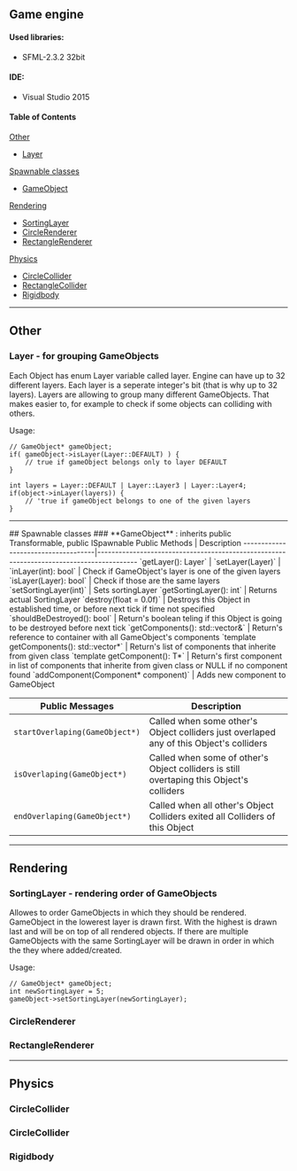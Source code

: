 ## Game engine 
#### Used libraries:
* SFML-2.3.2 32bit
#### IDE:
* Visual Studio 2015

#### Table of Contents

[Other](#other)  
* [Layer](#layer)  

[Spawnable classes](#spawnableclasses)  
* [GameObject](#GameObject)  

[Rendering](#Rendering)  
* [SortingLayer](#SortingLayer)  
* [CircleRenderer](#CircleRenderer)  
* [RectangleRenderer](#RectangleRenderer)  

[Physics](#Physics)  
* [CircleCollider](#CircleCollider)  
* [RectangleCollider](#RectangleCollider)  
* [Rigidbody](#Rigidbody)  

--------------------------------------------------------------------------------------------------------------------

## Other
### Layer - for grouping GameObjects
   Each Object has enum Layer variable called layer. Engine can have up to 32 different layers. Each layer is a seperate integer's bit (that is why up to 32 layers).
Layers are allowing to group many different GameObjects. That makes easier to, for example to check if some objects can colliding with others.

Usage:

	// GameObject* gameObject;
	if( gameObject->isLayer(Layer::DEFAULT) ) {
		// true if gameObject belongs only to layer DEFAULT
	}

	int layers = Layer::DEFAULT | Layer::Layer3 | Layer::Layer4;
	if(object->inLayer(layers)) {
		// 'true if gameObject belongs to one of the given layers	
	}
	

---------------------------------------------------------------------------------------------------------------------
<a name="spawnableclasses"/>
## Spawnable classes
### **GameObject** : inherits public Transformable, public ISpawnable
 Public Methods                      | Description
 ------------------------------------|-----------------------------------------------------------------------------------------
 `getLayer(): Layer` |
 `setLayer(Layer)` |
 `inLayer(int): bool` | Check if GameObject's layer is one of the given layers
 `isLayer(Layer): bool` | Check if those are the same layers
 `setSortingLayer(int)` | Sets sortingLayer
 `getSortingLayer(): int` | Returns actual SortingLayer
 `destroy(float = 0.0f)`              | Destroys this Object in established time, or before next tick if time not specified
 `shouldBeDestroyed(): bool`               | Return's boolean teling if this Object is going to be destroyed before next tick
`getComponents(): std::vector<Component*>&` | Return's reference to container with all GameObject's components
`template <class T> getComponents(): std::vector<Component*>*` | Return's list of components that inherite from given class
`template <class T> getComponent(): T*` | Return's first component in list of components that inherite from given class or NULL if no component found
 `addComponent(Component* component)` | Adds new component to GameObject
 
 Public Messages           	| Description
 -------------------------------|-----------------------------------------------------------------------------------------
 `startOverlaping(GameObject*)`	| Called when some other's Object colliders just overlaped any of this Object's colliders 
 `isOverlaping(GameObject*)`    | Called when some of other's Object colliders is still overtaping this Object's colliders
 `endOverlaping(GameObject*)`	| Called when all other's Object Colliders exited all Colliders of this Object

--------------------------------------------------------------------------------------------------------------------------

## Rendering
### SortingLayer - rendering order of GameObjects
Allowes to order GameObjects in which they should be rendered. GameObject in the lowerest layer is drawn first. With the highest is drawn last and will be on top of all rendered objects. If there are multiple GameObjects with the same SortingLayer will be drawn in order in which the they where added/created.
	
Usage:
	
	// GameObject* gameObject;
	int newSortingLayer = 5;
	gameObject->setSortingLayer(newSortingLayer);
	
### CircleRenderer

### RectangleRenderer

---------------------------------------------------------------------------------------------------------------------

## Physics

### CircleCollider
### CircleCollider
### Rigidbody
